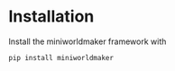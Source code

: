 Installation
============

Install the miniworldmaker framework with

```
pip install miniworldmaker
```